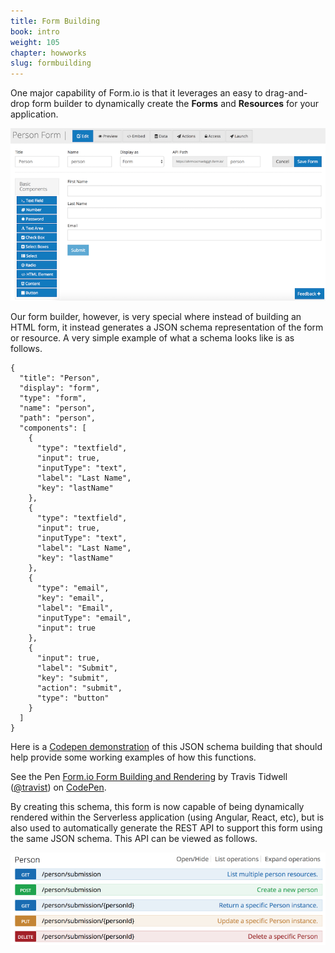```yaml
---
title: Form Building
book: intro
weight: 105
chapter: howworks
slug: formbuilding
---
```

One major capability of Form.io is that it leverages an easy to drag-and-drop form builder to dynamically create the **Forms** and **Resources** for your application.

![](/assets/img/userguide/form-builder.png)

Our form builder, however, is very special where instead of building an HTML form, it instead generates a JSON schema representation of the form or resource. A very simple example of what a schema looks like is as follows.

```
{
  "title": "Person",
  "display": "form",
  "type": "form",
  "name": "person",
  "path": "person",
  "components": [
    {
      "type": "textfield",
      "input": true,
      "inputType": "text",
      "label": "Last Name",
      "key": "lastName"
    },
    {
      "type": "textfield",
      "input": true,
      "inputType": "text",
      "label": "Last Name",
      "key": "lastName"
    },
    {
      "type": "email",
      "key": "email",
      "label": "Email",
      "inputType": "email",
      "input": true
    },
    {
      "input": true,
      "label": "Submit",
      "key": "submit",
      "action": "submit",
      "type": "button"
    }
  ]
}
```

Here is a [Codepen demonstration](http://codepen.io/travist/pen/rjdebX/) of this JSON schema building that should help provide some working examples of how this functions.

<p data-height="600" data-theme-id="0" data-slug-hash="rjdebX" data-default-tab="result" data-user="travist" data-embed-version="2" data-pen-title="Form.io Form Building and Rendering" class="codepen">See the Pen <a href="http://codepen.io/travist/pen/rjdebX/">Form.io Form Building and Rendering</a> by Travis Tidwell (<a href="http://codepen.io/travist">@travist</a>) on <a href="http://codepen.io">CodePen</a>.</p>
<script async src="https://production-assets.codepen.io/assets/embed/ei.js"></script>

By creating this schema, this form is now capable of being dynamically rendered within the Serverless application (using Angular, React, etc), but is also used to automatically generate the REST API to support this form using the same JSON schema. This API can be viewed as follows.

![](/assets/img/userguide/person-api.png)


